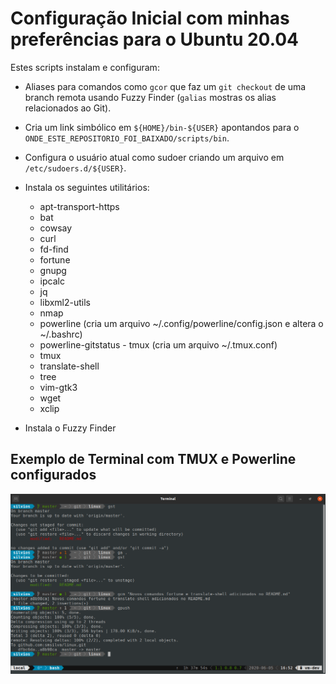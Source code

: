 # Configuração Inicial com minhas preferências para o Ubuntu 20.04

Estes scripts instalam e configuram:

- Aliases para comandos como `gcor` que faz um `git checkout` de uma branch remota usando Fuzzy Finder (`galias` mostras os alias relacionados ao Git).

- Cria um link simbólico em `${HOME}/bin-${USER}` apontandos para o `ONDE_ESTE_REPOSITORIO_FOI_BAIXADO/scripts/bin`.

- Configura o usuário atual como sudoer criando um arquivo em `/etc/sudoers.d/${USER}`.

- Instala os seguintes utilitários:
  - apt-transport-https
  - bat
  - cowsay
  - curl
  - fd-find
  - fortune
  - gnupg
  - ipcalc
  - jq
  - libxml2-utils
  - nmap
  - powerline (cria um arquivo ~/.config/powerline/config.json e altera o ~/.bashrc)
  - powerline-gitstatus  - tmux (cria um arquivo ~/.tmux.conf)
  - tmux
  - translate-shell
  - tree
  - vim-gtk3
  - wget
  - xclip

- Instala o Fuzzy Finder

## Exemplo de Terminal com TMUX e Powerline configurados
![Terminal Configurado](/imagens/terminal.png)
